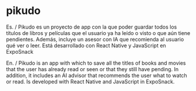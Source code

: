 # pikudo

Es. / 
Pikudo es un proyecto de app con la que poder guardar todos los títulos de libros y películas que el usuario ya ha leído o visto o que aún tiene pendientes. Además, incluye un asesor con IA que recomienda al usuario qué ver o leer.
Está desarrollado con React Native y JavaScript en ExpoSnack

En. / 
Pikudo is an app with which to save all the titles of books and movies that the user has already read or seen or that they still have pending. In addition, it includes an AI advisor that recommends the user what to watch or read.
Is developed with React Native and JavaScript in ExpoSnack.
